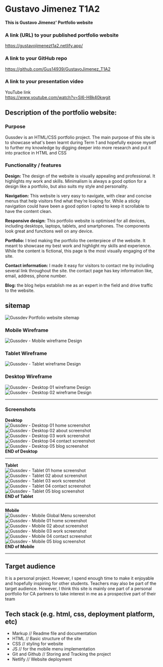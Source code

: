 # Gustavo Jimenez T1A2
**This is Gustavo Jimenez' Portfolio website**
  
### A link (URL) to your published portfolio website
https://gustavojimenezt1a2.netlify.app/

### A link to your GitHub repo
https://github.com/Gus14939/GustavoJimenez_T1A2

### A link to your presentation video
YouTube link  
https://www.youtube.com/watch?v=Sl6-H8k40kwgit


## Description of the portfolio website:

### Purpose
Gussdev is an HTML/CSS portfolio project. The main purpose of this site is to showcase what's been learnt during Term 1 and hopefully expose myself to further my knowledge by digging deeper into more research and put it into practice in HTML and CSS

### Functionality / features

**Design:** The design of the website is visually appealing and professional. It highlights my work and skills. Minimalism is always a good option for a design like a portfolio, but also suits my style and personality.

**Navigation:** This website is very easy to navigate, with clear and concise menus that help visitors find what they’re looking for. While a sticky navigation could have been a good option I opted to keep it scrollable to have the content clean.

**Responsive design:** This portfolio website is optimised for all devices, including desktops, laptops, tablets, and smartphones. The components look great and functions well on any device.

**Portfolio:** I tried making the portfolio the centerpiece of the website. It meant to showcase my best work and highlight my skills and experience. While the content is fictional, this page is the most visually engaging of the site.

**Contact information:** I made it easy for visitors to contact me by including several link throughout the site. the contact page has key information like, email, address, phone number.

**Blog:** the blog helps establish me as an expert in the field and drive traffic to the website.

## sitemap
![Gussdev Portfolio website sitemap](./docs/GustavoJimenez_T1A2_SiteMap.png)


### Mobile Wireframe
![Gussdev - Mobile wireframe Design](./docs/wireframe/Mobile-Wireframe.png)

### Tablet Wireframe
![Gussdev - Tablet wireframe Design](./docs/wireframe/Tablet-Wireframe.png)

### Desktop Wireframe
![Gussdev - Desktop 01 wireframe Design](./docs/wireframe/Desktop1-Wireframe.png)
![Gussdev - Desktop 02 wireframe Design](./docs/wireframe/Desktop2-Wireframe.png)

_______
### Screenshots  
**Desktop**  
![Gussdev - Desktop 01 home screenshot](./docs/screenshots/Desktop-home.jpg)
![Gussdev - Desktop 02 about screenshot](./docs/screenshots/Desktop-about.jpg)
![Gussdev - Desktop 03 work screenshot](./docs/screenshots/Desktop-work.jpg)
![Gussdev - Desktop 04 contact screenshot](./docs/screenshots/Desktop-contact.jpg)
![Gussdev - Desktop 05 blog screenshot](./docs/screenshots/Desktop-blog.jpg)  
**END of Desktop**
_______  
**Tablet**  
![Gussdev - Tablet 01 home screenshot](./docs/screenshots/Tablet-home.jpg)
![Gussdev - Tablet 02 about screenshot](./docs/screenshots/Tablet-about.jpg)
![Gussdev - Tablet 03 work screenshot](./docs/screenshots/Tablet-work.jpg)
![Gussdev - Tablet 04 contact screenshot](./docs/screenshots/Tablet-contact.jpg)
![Gussdev - Tablet 05 blog screenshot](./docs/screenshots/Tablet-blog.jpg)  
**END of Tablet**  
_______  
**Mobile**  
![Gussdev - Mobile Global Menu screenshot](./docs/screenshots/mobile-menu.jpg)
![Gussdev - Mobile 01 home screenshot](./docs/screenshots/Mobile-home.jpg)
![Gussdev - Mobile 02 about screenshot](./docs/screenshots/mobile-about.jpg)
![Gussdev - Mobile 03 work screenshot](./docs/screenshots/mobile-work.jpg)
![Gussdev - Mobile 04 contact screenshot](./docs/screenshots/mobile-contact.jpg)
![Gussdev - Mobile 05 blog screenshot](./docs/screenshots/mobile-blog.jpg)  
**END of Mobile**

______
## Target audience
It is a personal project. However, I spend enough time to make it enjoyable and hopefully inspiring for other students. Teachers may also be part of the target audience. However, I think this site is mainly one part of a personal portfolio for CA partners to take interest in me as a prospective part of their team

## Tech stack (e.g. html, css, deployment platform, etc)
- Markup // Readme file and documentation
- HTML // Basic structure of the site
- CSS // styling for website 
- JS // for the mobile menu implementation
- Git and Github // Storing and Tracking the project
- Netlify // Website deployment